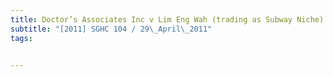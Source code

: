```yaml
---
title: Doctor’s Associates Inc v Lim Eng Wah (trading as Subway Niche) 
subtitle: "[2011] SGHC 104 / 29\_April\_2011"
tags:


---
```


